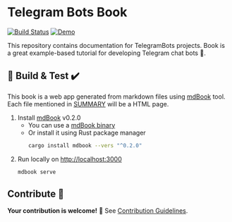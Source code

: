 # Telegram Bots Book

[![Build Status](https://img.shields.io/travis/TelegramBots/book/master.svg?style=flat-square)](https://travis-ci.org/TelegramBots/book)
[![Demo](https://img.shields.io/badge/live-demo-blue.svg?style=flat-square)](https://telegrambots.github.io/book)

This repository contains documentation for TelegramBots projects.
Book is a great example-based tutorial for developing Telegram chat bots 🤖.

## 🔨 Build & Test ✔️

This book is a web app generated from markdown files using [mdBook] tool.
Each file mentioned in [SUMMARY](src/SUMMARY.md) will be a HTML page.

1. Install [mdBook] v0.2.0
    - You can use a [mdBook binary]
    - Or install it using Rust package manager
        ```bash
        cargo install mdbook --vers "^0.2.0"
        ```
1. Run locally on [http://localhost:3000](http://localhost:3000)
    ```bash
    mdbook serve
    ```

[mdBook]: https://github.com/rust-lang-nursery/mdBook
[mdBook binary]: https://github.com/rust-lang-nursery/mdBook/releases/tag/v0.2.0

## Contribute 👋

**Your contribution is welcome!** 🙂
See [Contribution Guidelines](CONTRIBUTING.md).
